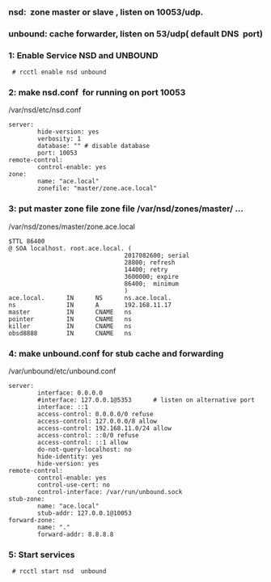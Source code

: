 ### nsd:  zone master or slave , listen on 10053/udp. 
### unbound: cache forwarder, listen on 53/udp( default DNS  port)

### 1: Enable Service NSD and UNBOUND

```shell
 # rcctl enable nsd unbound
```

### 2: make nsd.conf  for running on port 10053 

/var/nsd/etc/nsd.conf 
```
server:
        hide-version: yes
        verbosity: 1
        database: "" # disable database
        port: 10053
remote-control:
        control-enable: yes
zone:
        name: "ace.local" 
        zonefile: "master/zone.ace.local"
```

### 3: put master zone file zone file /var/nsd/zones/master/ ...

/var/nsd/zones/master/zone.ace.local
``` 
$TTL 86400
@ SOA localhost. root.ace.local. (
                                2017082600; serial
                                28800; refresh
                                14400; retry
                                3600000; expire
                                86400;  minimum
                                )
ace.local.      IN      NS      ns.ace.local.
ns              IN      A       192.168.11.17
master          IN      CNAME   ns
pointer         IN      CNAME   ns
killer          IN      CNAME   ns
obsd8888        IN      CNAME   ns 
```

### 4: make unbound.conf for stub cache and forwarding 


/var/unbound/etc/unbound.conf
``` 
server:
        interface: 0.0.0.0
        #interface: 127.0.0.1@5353      # listen on alternative port
        interface: ::1
        access-control: 0.0.0.0/0 refuse
        access-control: 127.0.0.0/8 allow
        access-control: 192.168.11.0/24 allow
        access-control: ::0/0 refuse
        access-control: ::1 allow
        do-not-query-localhost: no
        hide-identity: yes
        hide-version: yes
remote-control:
        control-enable: yes
        control-use-cert: no
        control-interface: /var/run/unbound.sock
stub-zone:
        name: "ace.local"
        stub-addr: 127.0.0.1@10053
forward-zone:
        name: "."
        forward-addr: 8.8.8.8
```

### 5: Start services

```shell
 # rcctl start nsd  unbound
```
